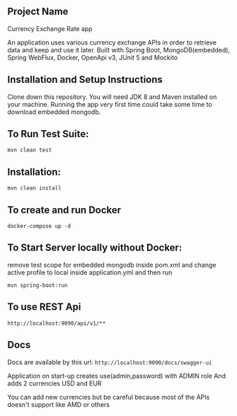 ## Project Name

Currency Exchange Rate app

An application uses various currency exchange APIs in order to retrieve data and keep and use it later. 
Built with Spring Boot, MongoDB(embedded), Spring WebFlux, Docker, OpenApi v3, JUnit 5 and Mockito

## Installation and Setup Instructions
Clone down this repository. You will need JDK 8 and Maven installed on your machine.
Running the app very first time could take some time to download embedded mongodb.

## To Run Test Suite:

`mvn clean test`

## Installation:

`mvn clean install`

## To create and run Docker

`docker-compose up -d`

## To Start Server locally without Docker:

remove test scope for embedded mongodb inside pom.xml
and change active profile to local inside application.yml
and then run

`mvn spring-boot:run`

## To use REST Api

`http://localhost:9090/api/v1/**`

##  Docs 
Docs are available by this url:
`http://localhost:9090/docs/swagger-ui`

Application on start-up creates use(admin,password) with ADMIN role
And adds 2 currencies USD and EUR

You can add new currencies but be careful because most of the APIs doesn't support like AMD or others